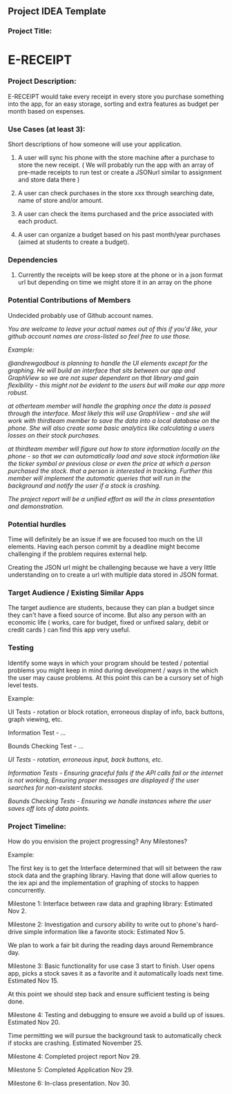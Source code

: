 ## Project IDEA Template

### Project Title:

# E-RECEIPT

### Project Description:

E-RECEIPT would take every receipt in every store you purchase something into the app, for an easy storage, sorting and extra features as budget per month based on expenses.

### Use Cases (at least 3):
Short descriptions of how someone will use your application.

1. A user will sync his phone with the store machine after a purchase to store the new receipt. ( We will probably run the app with an array of pre-made receipts to run test or create a JSONurl similar to assignment and store data there )

2. A user can check purchases in the store xxx through searching date, name of store and/or amount.

3. A user can check the items purchased and the price associated with each product.

4. A user can organize a budget based on his past month/year purchases (aimed at students to create a budget).

### Dependencies

1. Currently the receipts will be keep store at the phone or in a json format url but depending on time we might store it in an array on the phone 

### Potential Contributions of Members

Undecided probably use of Github account names.

_You are welcome to leave your actual names out of this if you'd like, your github account names are cross-listed so feel free to use those._

_Example:_

_@andrewgodbout is planning to handle the UI elements except for the graphing. He will build an interface that sits between our app and GraphView so we are not super dependent on that library and gain flexibility - this might not be evident to the users but will make our app more robust._

_at otherteam member will handle the graphing once the data is passed through the interface. Most likely this will use GraphView - and she will work with thirdteam member to save the data into a local database on the phone. She will also create some basic analytics like calculating a users losses on their stock purchases._

_at thirdteam member will figure out how to store information locally on the phone - so that we can automatically load and save stock information like the ticker symbol or previous close or even the price at which a person purchased the stock. that a person is interested in tracking. Further this member will implement the automatic queries that will run in the background and notify the user if a stock is crashing._

_The project report will be a unified effort as will the in class presentation and demonstration._

### Potential hurdles

Time will definitely be an issue if we are focused too much on the UI elements. Having each person commit by a deadline might become challenging if the problem requires external help. 

Creating the JSON url might be challenging because we have a very little understanding on to create a url with multiple data stored in JSON format. 


### Target Audience / Existing Similar Apps

The target audience are students, because they can plan a budget since they can't have a fixed source of income. But also any person with an economic life ( works, care for budget, fixed or unfixed salary, debit or credit cards ) can find this app very useful.

### Testing

Identify some ways in which your program should be tested / potential problems you might keep in mind during development / ways in the which the user may cause problems. At this point this can be a cursory set of high level tests.

Example:

UI Tests - rotation or block rotation, erroneous display of info, back buttons, graph viewing, etc.

Information Test - ...

Bounds Checking Test - ...

_UI Tests - rotation, erroneous input, back buttons, etc._

_Information Tests - Ensuring graceful fails if the API calls fail or the internet is not working, Ensuring proper messages are displayed if the user searches for non-existent stocks._

_Bounds Checking Tests - Ensuring we handle instances where the user saves off lots of data points._

### Project Timeline:



How do you envision the project progressing? Any Milestones?

Example:

The first key is to get the Interface determined that will sit between the raw stock data and the graphing library. Having that done will allow queries to the iex api and the implementation of graphing of stocks to happen concurrently.

Milestone 1: Interface between raw data and graphing library: Estimated Nov 2.

Milestone 2: Investigation and cursory ability to write out to phone's hard-drive simple information like a favorite stock: Estimated Nov 5.

We plan to work a fair bit during the reading days around Remembrance day.

Milestone 3: Basic functionality for use case 3 start to finish. User opens app, picks a stock saves it as a favorite and it automatically loads next time. Estimated Nov 15.

At this point we should step back and ensure sufficient testing is being done.

Milestone 4: Testing and debugging to ensure we avoid a build up of issues. Estimated Nov 20.

Time permitting we will pursue the background task to automatically check if stocks are crashing. Estimated November 25.

Milestone 4: Completed project report Nov 29.

Milestone 5: Completed Application Nov 29.

Milestone 6: In-class presentation. Nov 30.
